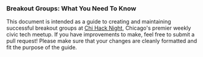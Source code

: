 ### Breakout Groups: What You Need To Know

This document is intended as a guide to creating and maintaining successful breakout groups at [Chi Hack Night](https://chihacknight.org), Chicago's premier weekly civic tech meetup. If you have improvements to make, feel free to submit a pull request! Please make sure that your changes are cleanly formatted and fit the purpose of the guide.